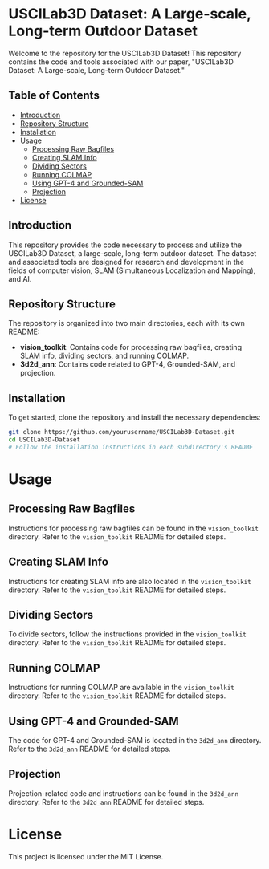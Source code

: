 # USCILab3D Dataset: A Large-scale, Long-term Outdoor Dataset

Welcome to the repository for the USCILab3D Dataset! This repository contains the code and tools associated with our paper, "USCILab3D Dataset: A Large-scale, Long-term Outdoor Dataset."

## Table of Contents

- [Introduction](#introduction)
- [Repository Structure](#repository-structure)
- [Installation](#installation)
- [Usage](#usage)
  - [Processing Raw Bagfiles](#processing-raw-bagfiles)
  - [Creating SLAM Info](#creating-slam-info)
  - [Dividing Sectors](#dividing-sectors)
  - [Running COLMAP](#running-colmap)
  - [Using GPT-4 and Grounded-SAM](#using-gpt-4-and-grounded-sam)
  - [Projection](#projection)
- [License](#license)

## Introduction

This repository provides the code necessary to process and utilize the USCILab3D Dataset, a large-scale, long-term outdoor dataset. The dataset and associated tools are designed for research and development in the fields of computer vision, SLAM (Simultaneous Localization and Mapping), and AI.

## Repository Structure

The repository is organized into two main directories, each with its own README:

- **vision_toolkit**: Contains code for processing raw bagfiles, creating SLAM info, dividing sectors, and running COLMAP.
- **3d2d_ann**: Contains code related to GPT-4, Grounded-SAM, and projection.

## Installation

To get started, clone the repository and install the necessary dependencies:

```bash
git clone https://github.com/yourusername/USCILab3D-Dataset.git
cd USCILab3D-Dataset
# Follow the installation instructions in each subdirectory's README
```




# Usage

## Processing Raw Bagfiles
Instructions for processing raw bagfiles can be found in the `vision_toolkit` directory. Refer to the `vision_toolkit` README for detailed steps.

## Creating SLAM Info
Instructions for creating SLAM info are also located in the `vision_toolkit` directory. Refer to the `vision_toolkit` README for detailed steps.

## Dividing Sectors
To divide sectors, follow the instructions provided in the `vision_toolkit` directory. Refer to the `vision_toolkit` README for detailed steps.

## Running COLMAP
Instructions for running COLMAP are available in the `vision_toolkit` directory. Refer to the `vision_toolkit` README for detailed steps.

## Using GPT-4 and Grounded-SAM
The code for GPT-4 and Grounded-SAM is located in the `3d2d_ann` directory. Refer to the `3d2d_ann` README for detailed steps.

## Projection
Projection-related code and instructions can be found in the `3d2d_ann` directory. Refer to the `3d2d_ann` README for detailed steps.


# License
This project is licensed under the MIT License.
